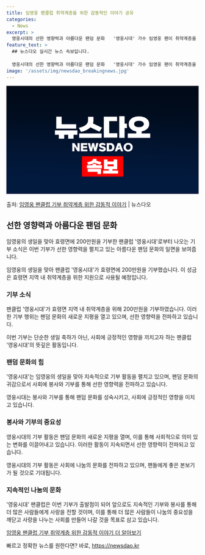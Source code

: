 ```yaml
---
title: 임영웅 팬클럽 취약계층을 위한 감동적인 이야기 공유
categories:
  - News
excerpt: >
  영웅시대의 선한 영향력과 아름다운 팬덤 문화   '영웅시대' 가수 임영웅 팬이 취약계층을 위한 기부로 선한 …
feature_text: >
  ## 뉴스다오 실시간 뉴스 속보입니다.

  영웅시대의 선한 영향력과 아름다운 팬덤 문화   '영웅시대' 가수 임영웅 팬이 취약계층을 위한 기부로 선한 …
image: '/assets/img/newsdao_breakingnews.jpg'
---
```


![뉴스다오 속보](/assets/img/newsdao_breakingnews.jpg)

<p>출처: <a href="https://newsdao.kr/4394" rel="dofollow">임영웅 팬클럽 기부 취약계층 위한 감동적 이야기</a> | 뉴스다오</p>

<h2 data-ke-size="size26">선한 영향력과 아름다운 팬덤 문화</h2>
임영웅의 생일을 맞아 효령면에 200만원을 기부한 팬클럽 '영웅시대'로부터 나오는 기부 소식은 이번 기부가 선한 영향력을 펼치고 있는 아름다운 팬덤 문화의 일면을 보여줍니다.

<p data-ke-size="size16">임영웅의 생일을 맞아 팬클럽 '영웅시대'가 효령면에 200만원을 기부했습니다. 이 성금은 효령면 지역 내 취약계층을 위한 지원으로 사용될 예정입니다.</p>

<h3>기부 소식</h3>
팬클럽 '영웅시대'가 효령면 지역 내 취약계층을 위해 200만원을 기부하였습니다. 이러한 기부 행위는 팬덤 문화의 새로운 지평을 열고 있으며, 선한 영향력을 전파하고 있습니다.

<p data-ke-size="size16">이번 기부는 단순한 생일 축하가 아닌, 사회에 긍정적인 영향을 끼치고자 하는 팬클럽 '영웅시대'의 뜻깊은 활동입니다.</p>

<h3>팬덤 문화의 힘</h3>
'영웅시대'는 임영웅의 생일을 맞아 지속적으로 기부 활동을 펼치고 있으며, 팬덤 문화의 귀감으로서 사회에 봉사와 기부를 통해 선한 영향력을 전파하고 있습니다.

<p data-ke-size="size16">영웅시대는 봉사와 기부를 통해 팬덤 문화를 성숙시키고, 사회에 긍정적인 영향을 미치고 있습니다.</p>

<h3>봉사와 기부의 중요성</h3>
영웅시대의 기부 활동은 팬덤 문화의 새로운 지평을 열며, 이를 통해 사회적으로 의미 있는 변화를 이끌어내고 있습니다. 이러한 활동이 지속되면서 선한 영향력이 전파되고 있습니다.

<p data-ke-size="size16">영웅시대의 기부 활동은 사회에 나눔의 문화를 전파하고 있으며, 팬들에게 좋은 본보기가 될 것으로 기대됩니다.</p>

<h3>지속적인 나눔의 문화</h3>
'영웅시대' 팬클럽은 이번 기부가 출발점이 되어 앞으로도 지속적인 기부와 봉사를 통해 더 많은 사람들에게 사랑을 전할 것이며, 이를 통해 더 많은 사람들이 나눔의 중요성을 깨닫고 사랑을 나누는 사회를 만들어 나갈 것을 목표로 삼고 있습니다.

<p data-ke-size="size16"><a href="https://newsdao.kr/4394">임영웅 팬클럽 기부 취약계층 위한 감동적 이야기 더 알아보기</a></p>
 

빠르고 정확한 뉴스를 원한다면? 바로, <a href="https://newsdao.kr" rel="dofollow">https://newsdao.kr</a>


    
